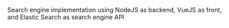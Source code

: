 Search engine implementation using NodeJS as backend, VueJS as front, and Elastic Search as search engine API
